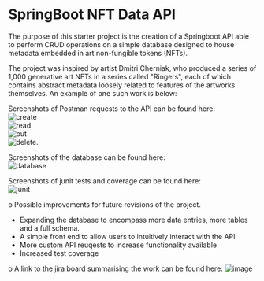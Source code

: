 # SpringBoot NFT Data API 

The purpose of this starter project is the creation of a Springboot API able to perform CRUD operations on a simple database designed to
house metadata embedded in art non-fungible tokens (NFTs). 

The project was inspired by artist Dmitri Cherniak, who produced a series of 1,000 
generative art NFTs in a series called "Ringers", each of which contains abstract metadata loosely related to features of the artworks themselves. An example of one such work is below: 
  
Screenshots of Postman requests to the API can be found here:  
![create](/documentation.create_request.png)  
![read](/documentation.read_request.png)  
![put](/documentation.put_request.png)  
![delete](/documentation.delete_request.png). 

Screenshots of the database can be found here:  
![database](/documentation.database.png)  

Screenshots of junit tests and coverage can be found here:  
![junit](/documentation.junit.png)

o	Possible improvements for future revisions of the project.
* Expanding the database to encompass more data entries, more tables and a full schema. 
* A simple front end to allow users to intuitively interact with the API
* More custom API reuqests to increase functionality available 
* Increased test coverage 

o	A link to the jira board summarising the work can be found here: 
![image](https://user-images.githubusercontent.com/98108986/179214068-6223fc5e-2323-46d1-bade-608b01dbe54d.png)
